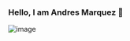 ### Hello, I am Andres Marquez 👋
![image](![image](https://github.com/andresmr955/andresmr955/assets/84684077/0fda9a6f-e5ec-4f4f-adc6-4ab107964e89))

<!--
**andresmr955/andresmr955** is a ✨ _special_ ✨ repository because its `README.md` (this file) appears on your GitHub profile.

Here are some ideas to get you started:

- 🔭 I’m currently working on ...
- 🌱 I’m currently learning ...
- 👯 I’m looking to collaborate on ...
- 🤔 I’m looking for help with ...
- 💬 Ask me about ...
- 📫 How to reach me: ...
- 😄 Pronouns: ...
- ⚡ Fun fact: ...
-->
